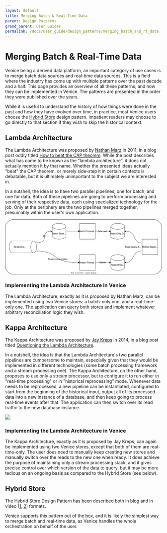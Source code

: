 ```yaml
---
layout: default
title: Merging Batch & Real-Time Data
parent: Design Patterns
grand_parent: User Guides
permalink: /docs/user_guide/design_patterns/merging_batch_and_rt_data
---
```


# Merging Batch & Real-Time Data

Venice being a derived data platform, an important category of use cases is to merge batch data sources and real-time
data sources. This is a field where the industry has come up with multiple patterns over the past decade and a half.
This page provides an overview of all these patterns, and how they can be implemented in Venice. The patterns are
presented in the order they were published over the years.

While it is useful to understand the history of how things were done in the past and how they have evolved over time, in
practice, most Venice users choose the [Hybrid Store](#hybrid-store) design pattern. Impatient readers may choose to go
directly to that section if they wish to skip the historical context.

## Lambda Architecture

The Lambda Architecture was proposed by [Nathan Marz](https://github.com/nathanmarz) in 2011, in a blog post oddly
titled [How to beat the CAP theorem](http://nathanmarz.com/blog/how-to-beat-the-cap-theorem.html). While the post
describes what has come to be known as the "lambda architecture", it does not actually mention it by that name. Whether
the presented ideas actually "beat" the CAP theorem, or merely side-step it in certain contexts is debatable, but it is
ultimately unimportant to the subject we are interested in.

In a nutshell, the idea is to have two parallel pipelines, one for batch, and one for data. Both of these pipelines are
going to perform processing and serving of their respective data, each using specialized technology for the job. Only at
the periphery are the two pipelines merged together, presumably within the user's own application.

![](../../assets/images/lambda_architecture.drawio.svg)

### Implementing the Lambda Architecture in Venice

The Lambda Architecture, exactly as it is proposed by Nathan Marz, can be implemented using two Venice stores: a 
batch-only one, and a real-time-only one. The application can query both stores and implement whatever arbitrary 
reconciliation logic they wish.

## Kappa Architecture

The Kappa Architecture was proposed by [Jay Kreps](https://github.com/jkreps) in 2014, in a blog post titled
[Questioning the Lambda Architecture](https://www.oreilly.com/radar/questioning-the-lambda-architecture/).

In a nutshell, the idea is that the Lambda Architecture's two parallel pipelines are cumbersome to maintain, especially 
given that they would be implemented in different technologies (some batch processing framework and a stream processing
one). The Kappa Architecture, on the other hand, proposes to use only a stream processor, but to configure it to run
either in "real-time processing" or in "historical reprocessing" mode. Whenever data needs to be reprocessed, a new 
pipeline can be instantiated, configured to start from the beginning of the historical input, output all of its 
processed data into a new instance of a database, and then keep going to process real-time events after that. The 
application can then switch over its read traffic to the new database instance.

![](https://dmgpayxepw99m.cloudfront.net/kappa-61d0afc292912b61ce62517fa2bd4309.png)
### Implementing the Lambda Architecture in Venice

The Kappa Architecture, exactly as it is proposed by Jay Kreps, can again be implemented using two Venice stores, except
that both of them are real-time-only. The user does need to manually keep creating new stores and manually switch over 
the reads to the new one when ready. It does achieve the purpose of maintaining only a stream processing stack, and it
gives precise control over which version of the data to query, but it may be more tedious on an ongoing basis as 
compared to the Hybrid Store (see below).

## Hybrid Store

The Hybrid Store Design Pattern has been described both in [blog](https://philosopherping.com/hybrid-store-design-pattern)
and in video ([1](https://www.youtube.com/watch?v=hc0pgvnr3fQ), [2](https://www.youtube.com/watch?v=mM-6GysXii4)) 
formats.

Venice supports this pattern out of the box, and it is likely the simplest way to merge batch and real-time data, as
Venice handles the whole orchestration on behalf of the user.